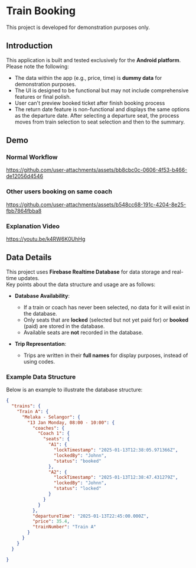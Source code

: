# Train Booking

This project is developed for demonstration purposes only.

## Introduction

This application is built and tested exclusively for the **Android platform**.  
Please note the following:  
- The data within the app (e.g., price, time) is **dummy data** for demonstration purposes.  
- The UI is designed to be functional but may not include comprehensive features or final polish.
- User can't preview booked ticket after finish booking process
- The return date feature is non-functional and displays the same options as the departure date. After selecting a departure seat, the process moves from train selection to seat selection and then to the summary.

## Demo

### Normal Workflow
https://github.com/user-attachments/assets/bb8cbc0c-0606-4f53-b466-de12056d4546

### Other users booking on same coach
https://github.com/user-attachments/assets/b548cc68-191c-4204-8e25-fbb7864fbba8

### Explanation Video
https://youtu.be/k4RW6K0UhHg

## Data Details

This project uses **Firebase Realtime Database** for data storage and real-time updates.  
Key points about the data structure and usage are as follows:  

- **Database Availability**:  
  - If a train or coach has never been selected, no data for it will exist in the database.  
  - Only seats that are **locked** (selected but not yet paid for) or **booked** (paid) are stored in the database.  
  - Available seats are **not** recorded in the database.  

- **Trip Representation**:  
  - Trips are written in their **full names** for display purposes, instead of using codes.

### Example Data Structure

Below is an example to illustrate the database structure:

``` json
{
  "trains": {
    "Train A": {
      "Melaka - Selangor": {
        "13 Jan Monday, 08:00 - 10:00": {
          "coaches": {
            "Coach 1": {
              "seats": {
                "A1": {
                  "lockTimestamp": "2025-01-13T12:38:05.971366Z",
                  "lockedBy": "Johnn",
                  "status": "booked"
                },
                "A2": {
                  "lockTimestamp": "2025-01-13T12:38:47.431279Z",
                  "lockedBy": "Johnn",
                  "status": "locked"
                }
              }
            }
          },
          "departureTime": "2025-01-13T22:45:00.000Z",
          "price": 35.4,
          "trainNumber": "Train A"
        }
      }
    }
  }

}
```


